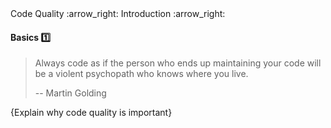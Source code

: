 <link rel="stylesheet" href="{{baseUrl}}/css/textbook.css">

<div class="website-content">

<div id="path">Code Quality :arrow_right: Introduction :arrow_right:</div>

<div id="title">

#### Basics :one:

</div>

<div id="body">

> Always code as if the person who ends up maintaining your code will be a violent psychopath who knows where you live.
>
> -- Martin Golding

{Explain why code quality is important}

</div>

</div>
